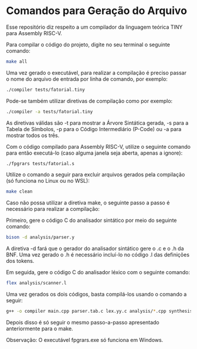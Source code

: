 # Comandos para Geração do Arquivo

Esse repositório diz respeito a um compilador da linguagem teórica TINY para Assembly RISC-V.

Para compilar o código do projeto, digite no seu terminal o seguinte comando:
```sh
make all
```

Uma vez gerado o executável, para realizar a compilação é preciso passar o nome do arquivo de entrada por linha de comando, por exemplo:
```sh
./compiler tests/fatorial.tiny
```

Pode-se também utilizar diretivas de compilação como por exemplo:
```sh
./compiler -a tests/fatorial.tiny
```

As diretivas válidas são -t para mostrar a Árvore Sintática gerada, -s para a Tabela de Símbolos, -p para o Código Intermediário (P-Code) ou -a para mostrar todos os três.

Com o código compilado para Assembly RISC-V, utilize o seguinte comando para então executá-lo (caso alguma janela seja aberta, apenas a ignore):
```sh
./fpgrars tests/fatorial.s
```

Utilize o comando a seguir para excluir arquivos gerados pela compilação (só funciona no Linux ou no WSL):
```sh
make clean
```

Caso não possa utilizar a diretiva make, o seguinte passo a passo é necessário para realizar a compilação:

Primeiro, gere o código C do analisador sintático por meio do seguinte comando:
```sh
bison -d analysis/parser.y
```

A diretiva -d fará que o gerador do analisador sintático gere o .c e o .h da BNF. Uma vez gerado o .h é necessário incluí-lo no código .l das definições dos tokens.

Em seguida, gere o código C do analisador léxico com o seguinte comando:
```sh
flex analysis/scanner.l
```

Uma vez gerados os dois códigos, basta compilá-los usando o comando a seguir:
```sh
g++ -o compiler main.cpp parser.tab.c lex.yy.c analysis/*.cpp synthesis/*.cpp
```

Depois disso é só seguir o mesmo passo-a-passo apresentado anteriormente para o make.

Observação: O executável fpgrars.exe só funciona em Windows.